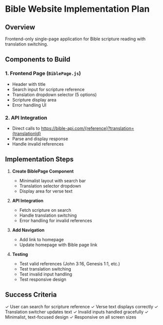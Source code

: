 # Bible Website Implementation Plan

## Overview
Frontend-only single-page application for Bible scripture reading with translation switching.

## Components to Build

### 1. Frontend Page (`BiblePage.js`)
- Header with title
- Search input for scripture reference
- Translation dropdown selector (5 options)
- Scripture display area
- Error handling UI

### 2. API Integration
- Direct calls to https://bible-api.com/{reference}?translation={translationId}
- Parse and display response
- Handle invalid references

## Implementation Steps

1. **Create BiblePage Component**
   - Minimalist layout with search bar
   - Translation selector dropdown
   - Display area for verse text

2. **API Integration**
   - Fetch scripture on search
   - Handle translation switching
   - Error handling for invalid references

3. **Add Navigation**
   - Add link to homepage
   - Update homepage with Bible page link

4. **Testing**
   - Test valid references (John 3:16, Genesis 1:1, etc.)
   - Test translation switching
   - Test invalid input handling
   - Test responsive design

## Success Criteria
✓ User can search for scripture reference
✓ Verse text displays correctly
✓ Translation switcher updates text
✓ Invalid inputs handled gracefully
✓ Minimalist, text-focused design
✓ Responsive on all screen sizes
